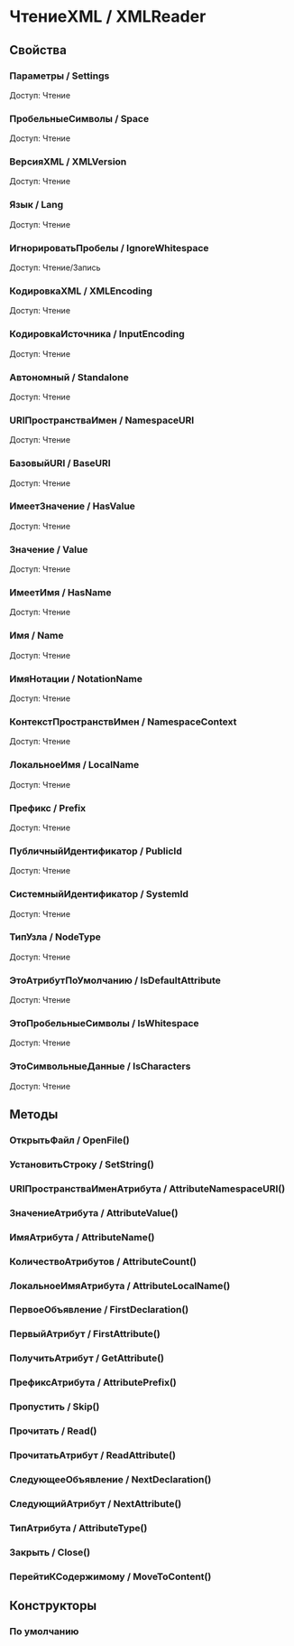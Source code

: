 
# ЧтениеXML / XMLReader

## Свойства
    
### Параметры / Settings
Доступ: Чтение
### ПробельныеСимволы / Space
Доступ: Чтение
### ВерсияXML / XMLVersion
Доступ: Чтение
### Язык / Lang
Доступ: Чтение
### ИгнорироватьПробелы / IgnoreWhitespace
Доступ: Чтение/Запись
### КодировкаXML / XMLEncoding
Доступ: Чтение
### КодировкаИсточника / InputEncoding
Доступ: Чтение
### Автономный / Standalone
Доступ: Чтение
### URIПространстваИмен / NamespaceURI
Доступ: Чтение
### БазовыйURI / BaseURI
Доступ: Чтение
### ИмеетЗначение / HasValue
Доступ: Чтение
### Значение / Value
Доступ: Чтение
### ИмеетИмя / HasName
Доступ: Чтение
### Имя / Name
Доступ: Чтение
### ИмяНотации / NotationName
Доступ: Чтение
### КонтекстПространствИмен / NamespaceContext
Доступ: Чтение
### ЛокальноеИмя / LocalName
Доступ: Чтение
### Префикс / Prefix
Доступ: Чтение
### ПубличныйИдентификатор / PublicId
Доступ: Чтение
### СистемныйИдентификатор / SystemId
Доступ: Чтение
### ТипУзла / NodeType
Доступ: Чтение
### ЭтоАтрибутПоУмолчанию / IsDefaultAttribute
Доступ: Чтение
### ЭтоПробельныеСимволы / IsWhitespace
Доступ: Чтение
### ЭтоСимвольныеДанные / IsCharacters
Доступ: Чтение
## Методы
    
### ОткрытьФайл / OpenFile()
    
### УстановитьСтроку / SetString()
    
### URIПространстваИменАтрибута / AttributeNamespaceURI()
    
### ЗначениеАтрибута / AttributeValue()
    
### ИмяАтрибута / AttributeName()
    
### КоличествоАтрибутов / AttributeCount()
    
### ЛокальноеИмяАтрибута / AttributeLocalName()
    
### ПервоеОбъявление / FirstDeclaration()
    
### ПервыйАтрибут / FirstAttribute()
    
### ПолучитьАтрибут / GetAttribute()
    
### ПрефиксАтрибута / AttributePrefix()
    
### Пропустить / Skip()
    
### Прочитать / Read()
    
### ПрочитатьАтрибут / ReadAttribute()
    
### СледующееОбъявление / NextDeclaration()
    
### СледующийАтрибут / NextAttribute()
    
### ТипАтрибута / AttributeType()
    
### Закрыть / Close()
    
### ПерейтиКСодержимому / MoveToContent()
    
## Конструкторы

  
### По умолчанию